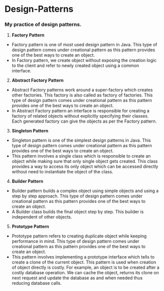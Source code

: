 # Design-Patterns
### My practice of design patterns.

1. **Factory Pattern**
  * Factory pattern is one of most used design pattern in Java. This type of design pattern comes under creational pattern as this pattern provides one of the best ways to create an object.
  * In Factory pattern, we create object without exposing the creation logic to the client and refer to newly created object using a common interface.
  
2. **Abstract Factory Pattern**
  * Abstract Factory patterns work around a super-factory which creates other factories. This factory is also called as factory of factories. This type of design pattern comes under creational pattern as this pattern provides one of the best ways to create an object.
  * In Abstract Factory pattern an interface is responsible for creating a factory of related objects without explicitly specifying their classes. Each generated factory can give the objects as per the Factory pattern.
  
3. **Singleton Pattern**
  * Singleton pattern is one of the simplest design patterns in Java. This type of design pattern comes under creational pattern as this pattern provides one of the best ways to create an object.
  * This pattern involves a single class which is responsible to create an object while making sure that only single object gets created. This class provides a way to access its only object which can be accessed directly without need to instantiate the object of the class.

4. **Builder Pattern**
  * Builder pattern builds a complex object using simple objects and using a step by step approach. This type of design pattern comes under creational pattern as this pattern provides one of the best ways to create an object.
  * A Builder class builds the final object step by step. This builder is independent of other objects.

5. **Prototype Pattern**
  * Prototype pattern refers to creating duplicate object while keeping performance in mind. This type of design pattern comes under creational pattern as this pattern provides one of the best ways to create an object.
  * This pattern involves implementing a prototype interface which tells to create a clone of the current object. This pattern is used when creation of object directly is costly. For example, an object is to be created after a costly database operation. We can cache the object, returns its clone on next request and update the database as and when needed thus reducing database calls.
